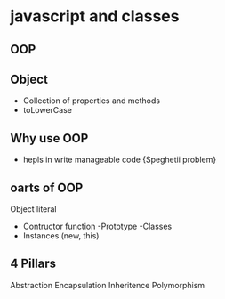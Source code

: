 #  javascript and classes

## OOP

## Object
- Collection of properties and methods
- toLowerCase

## Why use OOP
- hepls in write manageable code {Speghetii problem}

## oarts of OOP
Object literal
- Contructor function
-Prototype
-Classes
- Instances (new, this)

## 4 Pillars
Abstraction
Encapsulation
Inheritence
Polymorphism